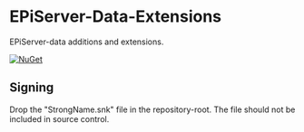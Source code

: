 # EPiServer-Data-Extensions

EPiServer-data additions and extensions.

[![NuGet](https://img.shields.io/nuget/v/RegionOrebroLan.EPiServer.Data.svg?label=NuGet)](https://www.nuget.org/packages/RegionOrebroLan.EPiServer.Data)

## Signing

Drop the "StrongName.snk" file in the repository-root. The file should not be included in source control.